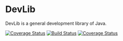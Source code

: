 # DevLib
DevLib is a general development library of Java.

[![Coverage Status](https://coveralls.io/repos/github/wangchongjie/DevLib/badge.svg?branch=master)](https://coveralls.io/github/wangchongjie/DevLib?branch=master)
[![Build Status](https://travis-ci.org/wangchongjie/DevLib.svg?branch=master)](https://travis-ci.org/wangchongjie/DevLib)
[![Coverage Status](https://coveralls.io/repos/github/wangchongjie/DevLib/badge.svg?branch=master)](https://coveralls.io/github/wangchongjie/DevLib?branch=master)
